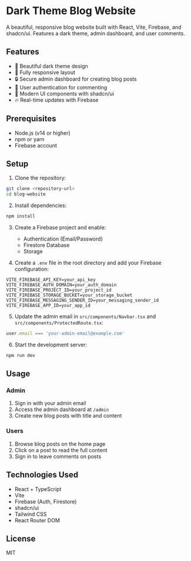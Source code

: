# Dark Theme Blog Website

A beautiful, responsive blog website built with React, Vite, Firebase, and shadcn/ui. Features a dark theme, admin dashboard, and user comments.

## Features

- 🌙 Beautiful dark theme design
- 📱 Fully responsive layout
- 🔒 Secure admin dashboard for creating blog posts
- 💬 User authentication for commenting
- 🎨 Modern UI components with shadcn/ui
- 🔥 Real-time updates with Firebase

## Prerequisites

- Node.js (v14 or higher)
- npm or yarn
- Firebase account

## Setup

1. Clone the repository:
```bash
git clone <repository-url>
cd blog-website
```

2. Install dependencies:
```bash
npm install
```

3. Create a Firebase project and enable:
   - Authentication (Email/Password)
   - Firestore Database
   - Storage

4. Create a `.env` file in the root directory and add your Firebase configuration:
```env
VITE_FIREBASE_API_KEY=your_api_key
VITE_FIREBASE_AUTH_DOMAIN=your_auth_domain
VITE_FIREBASE_PROJECT_ID=your_project_id
VITE_FIREBASE_STORAGE_BUCKET=your_storage_bucket
VITE_FIREBASE_MESSAGING_SENDER_ID=your_messaging_sender_id
VITE_FIREBASE_APP_ID=your_app_id
```

5. Update the admin email in `src/components/Navbar.tsx` and `src/components/ProtectedRoute.tsx`:
```typescript
user.email === 'your-admin-email@example.com'
```

6. Start the development server:
```bash
npm run dev
```

## Usage

### Admin
1. Sign in with your admin email
2. Access the admin dashboard at `/admin`
3. Create new blog posts with title and content

### Users
1. Browse blog posts on the home page
2. Click on a post to read the full content
3. Sign in to leave comments on posts

## Technologies Used

- React + TypeScript
- Vite
- Firebase (Auth, Firestore)
- shadcn/ui
- Tailwind CSS
- React Router DOM

## License

MIT
